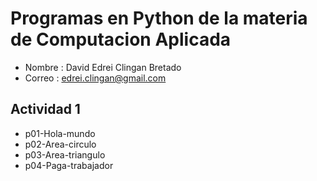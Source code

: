 # Programas en Python de la materia de Computacion Aplicada

- Nombre : David Edrei Clingan Bretado
- Correo : edrei.clingan@gmail.com

## Actividad 1
- p01-Hola-mundo
- p02-Area-circulo
- p03-Area-triangulo
- p04-Paga-trabajador